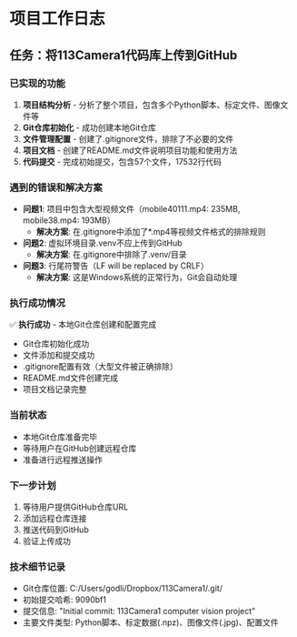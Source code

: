 # 项目工作日志

## 任务：将113Camera1代码库上传到GitHub

### 已实现的功能
1. **项目结构分析** - 分析了整个项目，包含多个Python脚本、标定文件、图像文件等
2. **Git仓库初始化** - 成功创建本地Git仓库
3. **文件管理配置** - 创建了.gitignore文件，排除了不必要的文件
4. **项目文档** - 创建了README.md文件说明项目功能和使用方法
5. **代码提交** - 完成初始提交，包含57个文件，17532行代码

### 遇到的错误和解决方案
- **问题1**: 项目中包含大型视频文件（mobile40111.mp4: 235MB, mobile38.mp4: 193MB）
  - **解决方案**: 在.gitignore中添加了*.mp4等视频文件格式的排除规则
- **问题2**: 虚拟环境目录.venv不应上传到GitHub
  - **解决方案**: 在.gitignore中排除了.venv/目录
- **问题3**: 行尾符警告（LF will be replaced by CRLF）
  - **解决方案**: 这是Windows系统的正常行为，Git会自动处理

### 执行成功情况
✅ **执行成功** - 本地Git仓库创建和配置完成
- Git仓库初始化成功
- 文件添加和提交成功
- .gitignore配置有效（大型文件被正确排除）
- README.md文件创建完成
- 项目文档记录完整

### 当前状态
- 本地Git仓库准备完毕
- 等待用户在GitHub创建远程仓库
- 准备进行远程推送操作

### 下一步计划
1. 等待用户提供GitHub仓库URL
2. 添加远程仓库连接
3. 推送代码到GitHub
4. 验证上传成功

### 技术细节记录
- Git仓库位置: C:/Users/godli/Dropbox/113Camera1/.git/
- 初始提交哈希: 9090bf1
- 提交信息: "Initial commit: 113Camera1 computer vision project"
- 主要文件类型: Python脚本、标定数据(.npz)、图像文件(.jpg)、配置文件 